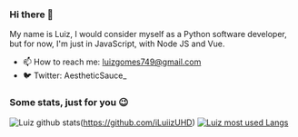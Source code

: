 ### Hi there 👋
My name is Luiz, I would consider myself as a Python software developer, but for now, I'm just in JavaScript, with Node JS and Vue.

- 📫 How to reach me: luizgomes749@gmail.com
- 🐦 Twitter: AestheticSauce_

### Some stats, just for you 😉
![Luiz github stats](https://github-readme-stats.vercel.app/api?username=iLuiizUHD&show_icons=true&theme=dark)(https://github.com/iLuiizUHD)
 [![Luiz most used Langs](https://github-readme-stats.vercel.app/api/top-langs/?username=iLuiizUHD&layout=compact)](https://github.com/iLuiizUHD)
